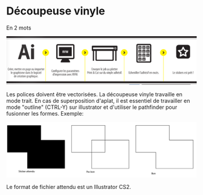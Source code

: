 # Découpeuse vinyle

 En 2 mots

![](../.gitbook/assets/image%20%2835%29.png)

Les polices doivent être vectorisées. La découpeuse vinyle travaille en mode trait. En cas de superposition d'aplat, il est essentiel de travailler en mode "outline" \(CTRL-Y\) sur illustrator et d'utiliser le pathfinder pour fusionner les formes. Exemple: 

![](../.gitbook/assets/image%20%2863%29.png)

Le format de fichier attendu est un Illustrator CS2. 



